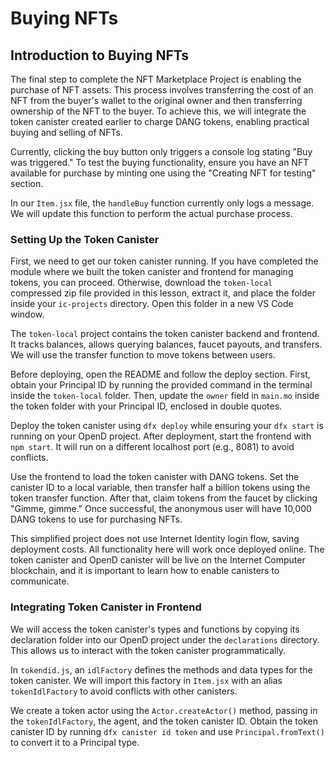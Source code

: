 # Buying NFTs

## Introduction to Buying NFTs

The final step to complete the NFT Marketplace Project is enabling the purchase of NFT assets. This process involves transferring the cost of an NFT from the buyer's wallet to the original owner and then transferring ownership of the NFT to the buyer. To achieve this, we will integrate the token canister created earlier to charge DANG tokens, enabling practical buying and selling of NFTs.

Currently, clicking the buy button only triggers a console log stating "Buy was triggered." To test the buying functionality, ensure you have an NFT available for purchase by minting one using the "Creating NFT for testing" section.

In our `Item.jsx` file, the `handleBuy` function currently only logs a message. We will update this function to perform the actual purchase process.

### Setting Up the Token Canister

First, we need to get our token canister running. If you have completed the module where we built the token canister and frontend for managing tokens, you can proceed. Otherwise, download the `token-local` compressed zip file provided in this lesson, extract it, and place the folder inside your `ic-projects` directory. Open this folder in a new VS Code window.

The `token-local` project contains the token canister backend and frontend. It tracks balances, allows querying balances, faucet payouts, and transfers. We will use the transfer function to move tokens between users.

Before deploying, open the README and follow the deploy section. First, obtain your Principal ID by running the provided command in the terminal inside the `token-local` folder. Then, update the `owner` field in `main.mo` inside the token folder with your Principal ID, enclosed in double quotes.

Deploy the token canister using `dfx deploy` while ensuring your `dfx start` is running on your OpenD project. After deployment, start the frontend with `npm start`. It will run on a different localhost port (e.g., 8081) to avoid conflicts.

Use the frontend to load the token canister with DANG tokens. Set the canister ID to a local variable, then transfer half a billion tokens using the token transfer function. After that, claim tokens from the faucet by clicking "Gimme, gimme." Once successful, the anonymous user will have 10,000 DANG tokens to use for purchasing NFTs.

This simplified project does not use Internet Identity login flow, saving deployment costs. All functionality here will work once deployed online. The token canister and OpenD canister will be live on the Internet Computer blockchain, and it is important to learn how to enable canisters to communicate.

### Integrating Token Canister in Frontend

We will access the token canister's types and functions by copying its declaration folder into our OpenD project under the `declarations` directory. This allows us to interact with the token canister programmatically.

In `tokendid.js`, an `idlFactory` defines the methods and data types for the token canister. We will import this factory in `Item.jsx` with an alias `tokenIdlFactory` to avoid conflicts with other canisters.

We create a token actor using the `Actor.createActor()` method, passing in the `tokenIdlFactory`, the agent, and the token canister ID. Obtain the token canister ID by running `dfx canister id token` and use `Principal.fromText()` to convert it to a Principal type.
